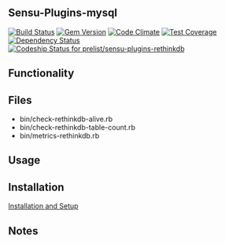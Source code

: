 ## Sensu-Plugins-mysql

[ ![Build Status](https://travis-ci.org/prelist/sensu-plugins-rethinkdb.svg?branch=master)](https://travis-ci.org/prelist/sensu-plugins-rethinkdb)
[![Gem Version](https://badge.fury.io/rb/sensu-plugins-rethinkdb.svg)](http://badge.fury.io/rb/sensu-plugins-rethinkdb)
[![Code Climate](https://codeclimate.com/github/prelist/sensu-plugins-rethinkdb/badges/gpa.svg)](https://codeclimate.com/github/prelist/sensu-plugins-rethinkdb)
[![Test Coverage](https://codeclimate.com/github/prelist/sensu-plugins-rethinkdb/badges/coverage.svg)](https://codeclimate.com/github/prelist/sensu-plugins-rethinkdb)
[![Dependency Status](https://gemnasium.com/prelist/sensu-plugins-rethinkdb.svg)](https://gemnasium.com/prelist/sensu-plugins-rethinkdb)
[![Codeship Status for prelist/sensu-plugins-rethinkdb](https://codeship.com/projects/266116c0-e896-0132-af9a-62885e5c211b/status?branch=master)](https://codeship.com/projects/82837)

## Functionality

## Files
 * bin/check-rethinkdb-alive.rb
 * bin/check-rethinkdb-table-count.rb
 * bin/metrics-rethinkdb.rb
 
## Usage

## Installation

[Installation and Setup](http://sensu-plugins.io/docs/installation_instructions.html)

## Notes